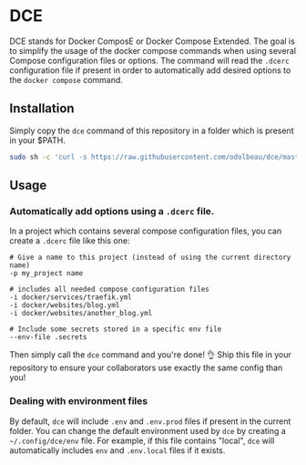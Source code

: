 # DCE

DCE stands for Docker ComposE or Docker Compose Extended.
The goal is to simplify the usage of the docker compose commands when using several Compose configuration files or options.
The command will read the `.dcerc` configuration file if present in order to automatically add desired options to the `docker compose` command.

## Installation

Simply copy the `dce` command of this repository in a folder which is present in your $PATH.

```bash
sudo sh -c 'curl -s https://raw.githubusercontent.com/odolbeau/dce/master/dce > /usr/local/bin/dce && chmod +x /usr/local/bin/dce'
```

## Usage

### Automatically add options using a `.dcerc` file.

In a project which contains several compose configuration files, you can create a `.dcerc` file like this one:

```
# Give a name to this project (instead of using the current directory name)
-p my_project name

# includes all needed compose configuration files
-i docker/services/traefik.yml
-i docker/websites/blog.yml
-i docker/websites/another_blog.yml

# Include some secrets stored in a specific env file
--env-file .secrets
```

Then simply call the `dce` command and you're done! 👌
Ship this file in your repository to ensure your collaborators use exactly the same config than you!

### Dealing with environment files

By default, `dce` will include `.env` and `.env.prod` files if present in the current folder. You can change the default environment used by `dce` by creating a `~/.config/dce/env` file. For example, if this file contains "local", `dce` will automatically includes `env` and `.env.local` files if it exists.

